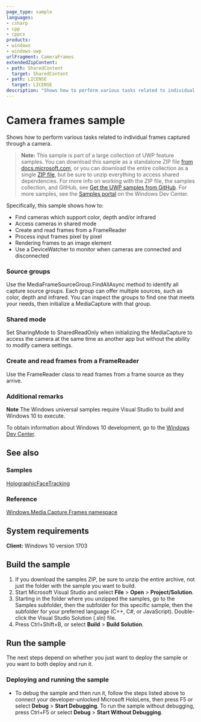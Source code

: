 ```yaml
---
page_type: sample
languages:
- csharp
- cpp
- cppcx
products:
- windows
- windows-uwp
urlFragment: CameraFrames
extendedZipContent:
- path: SharedContent
  target: SharedContent
- path: LICENSE
  target: LICENSE
description: "Shows how to perform various tasks related to individual frames captured through a camera."
---
```


<!---
  category: AudioVideoAndCamera 
  samplefwlink: http://go.microsoft.com/fwlink/p/?LinkId=809050
--->

# Camera frames sample

Shows how to perform various tasks related to individual frames captured through a camera.

> **Note:** This sample is part of a large collection of UWP feature samples. 
> You can download this sample as a standalone ZIP file
> [from docs.microsoft.com](https://docs.microsoft.com/samples/microsoft/windows-universal-samples/cameraframes/),
> or you can download the entire collection as a single
> [ZIP file](https://github.com/Microsoft/Windows-universal-samples/archive/master.zip), but be 
> sure to unzip everything to access shared dependencies. For more info on working with the ZIP file, 
> the samples collection, and GitHub, see [Get the UWP samples from GitHub](https://aka.ms/ovu2uq). 
> For more samples, see the [Samples portal](https://aka.ms/winsamples) on the Windows Dev Center. 

Specifically, this sample shows how to:

- Find cameras which support color, depth and/or infrared
- Access cameras in shared mode
- Create and read frames from a FrameReader
- Process input frames pixel by pixel
- Rendering frames to an image element
- Use a DeviceWatcher to monitor when cameras are connected and disconnected

### Source groups

Use the MediaFrameSourceGroup.FindAllAsync method to identify all capture source groups.
Each group can offer multiple sources, such as color, depth and infrared.
You can inspect the groups to find one that meets your needs,
then initialize a MediaCapture with that group.

### Shared mode

Set SharingMode to SharedReadOnly when initializing the MediaCapture to access the camera
at the same time as another app but without the ability to modify camera settings.

### Create and read frames from a FrameReader

Use the FrameReader class to read frames from a frame source as they arrive.

### Additional remarks

**Note** The Windows universal samples require Visual Studio to build and Windows 10 to execute.

To obtain information about Windows 10 development, go to the [Windows Dev Center](https://dev.windows.com).

## See also

### Samples

[HolographicFaceTracking](/Samples/HolographicFaceTracking)

### Reference

[Windows.Media.Capture.Frames namespace](https://msdn.microsoft.com/library/windows/apps/windows.media.capture.frames.aspx)

## System requirements

**Client:** Windows 10 version 1703

## Build the sample

1. If you download the samples ZIP, be sure to unzip the entire archive, not just the folder with
   the sample you want to build.
2. Start Microsoft Visual Studio and select **File** \> **Open** \> **Project/Solution**.
3. Starting in the folder where you unzipped the samples, go to the Samples subfolder, then the
   subfolder for this specific sample, then the subfolder for your preferred language (C++, C#, or
   JavaScript). Double-click the Visual Studio Solution (.sln) file.
4. Press Ctrl+Shift+B, or select **Build** \> **Build Solution**.

## Run the sample

The next steps depend on whether you just want to deploy the sample or you want to both deploy and
run it.

### Deploying and running the sample

- To debug the sample and then run it, follow the steps listed above to connect your
  developer-unlocked Microsoft HoloLens, then press F5 or select **Debug** \> **Start Debugging**.
  To run  the sample without debugging, press Ctrl+F5 or select **Debug** \> **Start Without Debugging**.
